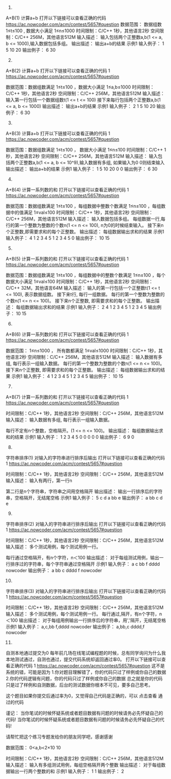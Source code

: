 1.
A+B(1)
计算a+b
打开以下链接可以查看正确的代码
https://ac.nowcoder.com/acm/contest/5657#question
数据范围： 数据组数 
1≤t≤100  , 数据大小满足 
1≤n≤1000 
时间限制：C/C++ 1秒，其他语言2秒
空间限制：C/C++ 256M，其他语言512M
输入描述：
输入包括两个正整数a,b(1 <= a, b <= 1000),输入数据包括多组。
输出描述：
输出a+b的结果
示例1
输入例子：
1 5
10 20
输出例子：
6
30


2.
A+B(2)
计算a+b
打开以下链接可以查看正确的代码
1
https://ac.nowcoder.com/acm/contest/5657#question

数据范围：数据组数满足 
1≤t≤100  ，数据大小满足 
1≤a,b≤1000 
时间限制：C/C++ 1秒，其他语言2秒
空间限制：C/C++ 256M，其他语言512M
输入描述：
输入第一行包括一个数据组数t(1 <= t <= 100)
接下来每行包括两个正整数a,b(1 <= a, b <= 1000)
输出描述：
输出a+b的结果
示例1
输入例子：
2
1 5
10 20
输出例子：
6
30


3.
A+B(3)
计算a+b
打开以下链接可以查看正确的代码
1
https://ac.nowcoder.com/acm/contest/5657#question

数据范围：数据组数满足 
1≤t≤100  ， 数据大小满足 
1≤n≤100 
时间限制：C/C++ 1秒，其他语言2秒
空间限制：C/C++ 256M，其他语言512M
输入描述：
输入包括两个正整数a,b(1 <= a, b <= 10^9),输入数据有多组, 如果输入为0 0则结束输入
输出描述：
输出a+b的结果
示例1
输入例子：
1 5
10 20
0 0
输出例子：
6
30


4.
A+B(4)
计算一系列数的和
打开以下链接可以查看正确的代码
1
https://ac.nowcoder.com/acm/contest/5657#question

数据范围：数据组数满足 
1≤t≤100  ，每组数据中整数个数满足 
1≤n≤100  ，每组数据中的值满足 
1≤val≤100 
时间限制：C/C++ 1秒，其他语言2秒
空间限制：C/C++ 256M，其他语言512M
输入描述：
输入数据包括多组。
每组数据一行,每行的第一个整数为整数的个数n(1 <= n <= 100), n为0的时候结束输入。
接下来n个正整数,即需要求和的每个正整数。
输出描述：
每组数据输出求和的结果
示例1
输入例子：
4 1 2 3 4
5 1 2 3 4 5
0
输出例子：
10
15


5.
A+B(5)
计算一系列数的和
打开以下链接可以查看正确的代码
1
https://ac.nowcoder.com/acm/contest/5657#question

数据范围：数据组数满足 
1≤t≤100  ，每组数据中的整数个数满足 
1≤n≤100  ，每个数据大小满足 
1≤val≤100 
时间限制：C/C++ 1秒，其他语言2秒
空间限制：C/C++ 32M，其他语言64M
输入描述：
输入的第一行包括一个正整数t(1 <= t <= 100), 表示数据组数。
接下来t行, 每行一组数据。
每行的第一个整数为整数的个数n(1 <= n <= 100)。
接下来n个正整数, 即需要求和的每个正整数。
输出描述：
每组数据输出求和的结果
示例1
输入例子：
2
4 1 2 3 4
5 1 2 3 4 5
输出例子：
10
15


6.
A+B(6)
计算一系列数的和
打开以下链接可以查看正确的代码
1
https://ac.nowcoder.com/acm/contest/5657#question

数据范围： 
1≤n≤1000  ， 所有数都满足 
1≤val≤1000 
时间限制：C/C++ 1秒，其他语言2秒
空间限制：C/C++ 256M，其他语言512M
输入描述：
输入数据有多组, 每行表示一组输入数据。
每行的第一个整数为整数的个数n(1 <= n <= 100)。
接下来n个正整数, 即需要求和的每个正整数。
输出描述：
每组数据输出求和的结果
示例1
输入例子：
4 1 2 3 4
5 1 2 3 4 5
输出例子：
10
15


7.
A+B(7)
计算一系列数的和
打开以下链接可以查看正确的代码
1
https://ac.nowcoder.com/acm/contest/5657#question


时间限制：C/C++ 1秒，其他语言2秒
空间限制：C/C++ 256M，其他语言512M
输入描述：
输入数据有多组, 每行表示一组输入数据。

每行不定有n个整数，空格隔开。(1 <= n <= 100)。
输出描述：
每组数据输出求和的结果
示例1
输入例子：
1 2 3
4 5
0 0 0 0 0
输出例子：
6
9
0



8.
字符串排序(1)
对输入的字符串进行排序后输出
打开以下链接可以查看正确的代码
1
https://ac.nowcoder.com/acm/contest/5657#question


时间限制：C/C++ 1秒，其他语言2秒
空间限制：C/C++ 256M，其他语言512M
输入描述：
输入有两行，第一行n

第二行是n个字符串，字符串之间用空格隔开
输出描述：
输出一行排序后的字符串，空格隔开，无结尾空格
示例1
输入例子：
5
c d a bb e
输出例子：
a bb c d e


9.
字符串排序(2)
对输入的字符串进行排序后输出
打开以下链接可以查看正确的代码
1
https://ac.nowcoder.com/acm/contest/5657#question


时间限制：C/C++ 1秒，其他语言2秒
空间限制：C/C++ 256M，其他语言512M
输入描述：
多个测试用例，每个测试用例一行。

每行通过空格隔开，有n个字符，n＜100
输出描述：
对于每组测试用例，输出一行排序过的字符串，每个字符串通过空格隔开
示例1
输入例子：
a c bb
f dddd
nowcoder
输出例子：
a bb c
dddd f
nowcoder


10.
字符串排序(3)
对输入的字符串进行排序后输出
打开以下链接可以查看正确的代码
1
https://ac.nowcoder.com/acm/contest/5657#question


时间限制：C/C++ 1秒，其他语言2秒
空间限制：C/C++ 256M，其他语言512M
输入描述：
多个测试用例，每个测试用例一行。
每行通过,隔开，有n个字符，n＜100
输出描述：
对于每组用例输出一行排序后的字符串，用','隔开，无结尾空格
示例1
输入例子：
a,c,bb
f,dddd
nowcoder
输出例子：
a,bb,c
dddd,f
nowcoder


11.
自测本地通过提交为0
每年前几场在线笔试编程题的时候，总有同学询问为什么我本地测试通过，自测也通过，提交代码系统却返回通过率0。
打开以下链接可以查看正确的代码
1
https://ac.nowcoder.com/acm/contest/5657#question
这不是系统的错，可能是因为
1.你对题目理解错了，你的代码只过了样例或你自己的数据
2.你的代码逻辑有问题，你的代码只过了样例或你自己的数据
总之就是你的代码只是过了样例和自测数据，后台的测试数据你根本不可见，要多自己思考。

这个题目如果你提交后通过率为0，又觉得自己代码是正确的，可以 点击查看 通过的代码

谨记：
当你笔试的时候怀疑系统或者题目数据有问题的时候请务必先怀疑自己的代码!
当你笔试的时候怀疑系统或者题目数据有问题的时候请务必先怀疑自己的代码!

请帮忙把这个练习专题发给你的朋友同学吧，感谢感谢

数据范围： 
0<a,b<2×10 
10
  
时间限制：C/C++ 1秒，其他语言2秒
空间限制：C/C++ 256M，其他语言512M
输入描述：
输入有多组测试用例，每组空格隔开两个整数
输出描述：
对于每组数据输出一行两个整数的和
示例1
输入例子：
1 1
输出例子：
2